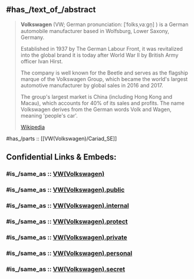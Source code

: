 
## #has_/text_of_/abstract 

> **Volkswagen** (VW; German pronunciation: [ˈfolksˌvaːɡn̩] ) 
> is a German automobile manufacturer based in Wolfsburg, Lower Saxony, Germany. 
> 
> Established in 1937 by The German Labour Front, 
> it was revitalized into the global brand it is today after World War II 
> by British Army officer Ivan Hirst. 
> 
> The company is well known for the Beetle 
> and serves as the flagship marque of the Volkswagen Group, 
> which became the world's largest automotive manufacturer by global sales in 2016 and 2017. 
>
> The group's largest market is China (including Hong Kong and Macau), 
> which accounts for 40% of its sales and profits. 
> The name Volkswagen derives from the German words Volk and Wagen, meaning 'people's car'.
>
> [Wikipedia](https://en.wikipedia.org/wiki/Volkswagen) 

#has_/parts :: [[VW(Volkswagen)/Cariad_SE]] 


## Confidential Links & Embeds: 

### #is_/same_as :: [VW(Volkswagen)](VW(Volkswagen).md) 

### #is_/same_as :: [VW(Volkswagen).public](/_public/Society/Economics/Business/Business-Entity/Automotive/VW(Volkswagen).public.md) 

### #is_/same_as :: [VW(Volkswagen).internal](/_internal/Society/Economics/Business/Business-Entity/Automotive/VW(Volkswagen).internal.md) 

### #is_/same_as :: [VW(Volkswagen).protect](/_protect/Society/Economics/Business/Business-Entity/Automotive/VW(Volkswagen).protect.md) 

### #is_/same_as :: [VW(Volkswagen).private](/_private/Society/Economics/Business/Business-Entity/Automotive/VW(Volkswagen).private.md) 

### #is_/same_as :: [VW(Volkswagen).personal](/_personal/Society/Economics/Business/Business-Entity/Automotive/VW(Volkswagen).personal.md) 

### #is_/same_as :: [VW(Volkswagen).secret](/_secret/Society/Economics/Business/Business-Entity/Automotive/VW(Volkswagen).secret.md)

